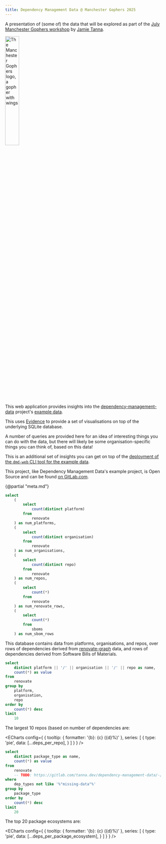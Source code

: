 ```yaml
---
title: Dependency Management Data @ Manchester Gophers 2025
---
```

A presentation of (some of) the data that will be explored as part of the [July Manchester Gophers workshop](https://www.meetup.com/go-mcr/events/309017083/) by [Jamie Tanna](https://www.jvt.me).

<img class=markdown alt="The Manchester Gophers logo, a gopher with wings" src="https://manchestergophers.com/static/images/manchester-gopher-logo-no-text.webp" style="width: 30%" />

This web application provides insights into the [dependency-management-data](https://dmd.tanna.dev) project's [example data](https://gitlab.com/tanna.dev/dependency-management-data-example/).

This uses [Evidence](https://evidence.dev/) to provide a set of visualisations on top of the underlying SQLite database.

A number of queries are provided here for an idea of interesting things you can do with the data, but there will likely be some organisation-specific things you can think of, based on this data!

This is an additional set of insights you can get on top of the [deployment of the `dmd-web` CLI tool for the example data](https://dependency-management-data-example.fly.dev/).

This project, like Dependency Management Data's example project, is Open Source and can be found [on GitLab.com](https://gitlab.com/tanna.dev/dependency-management-data-example-insights).

{@partial "meta.md"}

```sql meta
select
    (
        select
            count(distinct platform)
        from
            renovate
    ) as num_platforms,
    (
        select
            count(distinct organisation)
        from
            renovate
    ) as num_organisations,
    (
        select
            count(distinct repo)
        from
            renovate
    ) as num_repos,
    (
        select
            count(*)
        from
            renovate
    ) as num_renovate_rows,
    (
        select
            count(*)
        from
            sboms
    ) as num_sbom_rows
```

This database contains data from <Value data={meta} column=num_platforms /> platforms, <Value data={meta} column=num_organisations /> organisations, and <Value data={meta} column=num_repos /> repos, over <Value data={meta} column=num_renovate_rows fmt=num0 /> rows of dependencies derived from [renovate-graph](https://www.npmjs.com/package/@jamietanna/renovate-graph) data, and <Value data={meta} column=num_sbom_rows fmt=num0 /> rows of dependencies derived from Software Bills of Materials.

```sql deps_per_repo
select
    distinct platform || '/' || organisation || '/' || repo as name,
    count(*) as value
from
    renovate
group by
    platform,
    organisation,
    repo
order by
    count(*) desc
limit
    10
```

The largest 10 repos (based on number of dependencies are:

<ECharts config={
    {
        tooltip: {
            formatter: '{b}: {c} ({d}%)'
        },
        series: [
        {
          type: 'pie',
          data: [...deps_per_repo],
        }
      ]
      }
    }
/>




```sql deps_per_package_ecosystem
select
    distinct package_type as name,
    count(*) as value
from
    renovate
    -- TODO: https://gitlab.com/tanna.dev/dependency-management-data/-/issues/653
where
    dep_types not like '%"missing-data"%'
group by
    package_type
order by
    count(*) desc
limit
    20
```

The top 20 package ecosystems are:

<ECharts config={
    {
        tooltip: {
            formatter: '{b}: {c} ({d}%)'
        },
        series: [
        {
          type: 'pie',
          data: [...deps_per_package_ecosystem],
        }
      ]
      }
    }
/>
